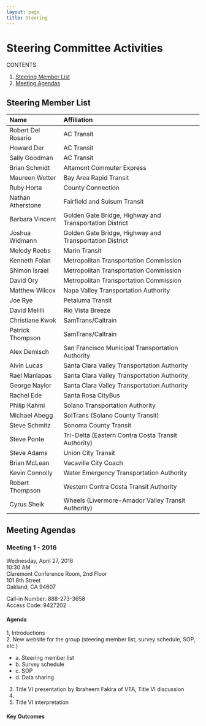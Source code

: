 ```yaml
---
layout: page
title: Steering
---
```


# Steering Committee Activities

CONTENTS

1. [Steering Member List](#steering-member-list)
2. [Meeting Agendas](#meeting-agendas)

## Steering Member List

| **Name**                               | **Affiliation**                                        |
|:---------------------------------------|:-------------------------------------------------------|
| Robert Del Rosario                     | AC Transit                                             | 
| Howard Der                             | AC Transit                                             | 
| Sally Goodman                          | AC Transit                                             |
| Brian Schmidt                          | Altamont Commuter Express                              |
| Maureen Wetter                         | Bay Area Rapid Transit                                 |
| Ruby Horta                             | County Connection                                      |
| Nathan Atherstone                      | Fairfield and Suisum Transit                           |
| Barbara Vincent                        | Golden Gate Bridge, Highway and Transportation District|
| Joshua Widmann                         | Golden Gate Bridge, Highway and Transportation District|
| Melody Reebs                           | Marin Transit                                          |
| Kenneth Folan                          | Metropolitan Transportation Commission                 |
| Shimon Israel                          | Metropolitan Transportation Commission                 |
| David Ory                              | Metropolitan Transportation Commission                 |
| Matthew Wilcox                         | Napa Valley Transportation Authority                   |
| Joe Rye                                | Petaluma Transit                                       |
| David Melilli                          | Rio Vista Breeze                                       |
| Christiane Kwok                        | SamTrans/Caltrain                                      |
| Patrick Thompson                       | SamTrans/Caltrain                                      |
| Alex Demisch                           | San Francisco Municipal Transportation Authority       |
| Alvin Lucas                            | Santa Clara Valley Transportation Authority            |
| Rael Manlapas                          | Santa Clara Valley Transportation Authority            |
| George Naylor                          | Santa Clara Valley Transportation Authority            |
| Rachel Ede                             | Santa Rosa CityBus                                     |
| Philip Kahmi                           | Solano Transportation Authority                        |
| Michael Abegg                          | SolTrans (Solano County Transit)                       |
| Steve Schmitz                          | Sonoma County Transit                                  |
| Steve Ponte                            | Tri-Delta (Eastern Contra Costa Transit Authority)     |
| Steve Adams                            | Union City Transit                                     |
| Brian McLean                           | Vacaville City Coach                                   |
| Kevin Connolly                         | Water Emergency Transportation Authority               |
| Robert Thompson                        | Western Contra Costa Transit Authority                 |
| Cyrus Sheik                            | Wheels (Livermore-Amador Valley Transit Authority)     |


## Meeting Agendas

### Meeting 1 - 2016

Wednesday, April 27, 2016  
10:30 AM  
Claremont Conference Room, 2nd Floor  
101 8th Street  
Oakland, CA 94607  

Call-in Number: 888-273-3658  
Access Code: 9427202  

#### Agenda
1, Introductions  
2. New website for the group (steering member list, survey schedule, SOP, etc.)  
  - a. Steering member list  
  - b. Survey schedule  
  - c. SOP  
  - d. Data sharing  
3. Title VI presentation by Ibraheem Fakira of VTA, Title VI discussion 
4. 
5. Title VI interpretation
#### Key Outcomes

